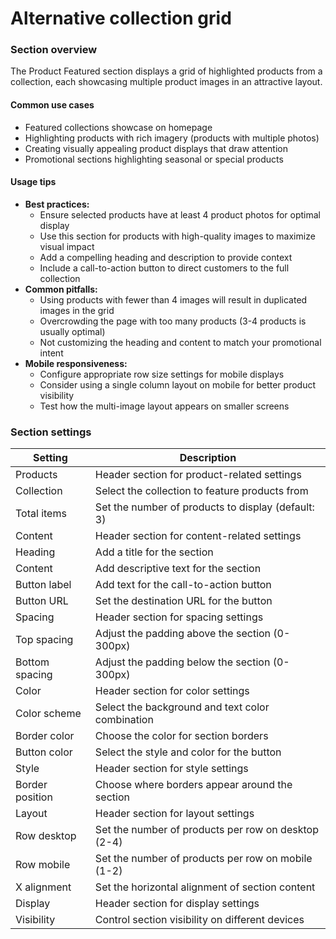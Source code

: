 # Alternative collection grid

### Section overview

The Product Featured section displays a grid of highlighted products from a collection, each showcasing multiple product images in an attractive layout.

#### Common use cases

* Featured collections showcase on homepage
* Highlighting products with rich imagery (products with multiple photos)
* Creating visually appealing product displays that draw attention
* Promotional sections highlighting seasonal or special products

#### Usage tips

* **Best practices:**
  * Ensure selected products have at least 4 product photos for optimal display
  * Use this section for products with high-quality images to maximize visual impact
  * Add a compelling heading and description to provide context
  * Include a call-to-action button to direct customers to the full collection
* **Common pitfalls:**
  * Using products with fewer than 4 images will result in duplicated images in the grid
  * Overcrowding the page with too many products (3-4 products is usually optimal)
  * Not customizing the heading and content to match your promotional intent
* **Mobile responsiveness:**
  * Configure appropriate row size settings for mobile displays
  * Consider using a single column layout on mobile for better product visibility
  * Test how the multi-image layout appears on smaller screens

### Section settings

| Setting         | Description                                         |
| --------------- | --------------------------------------------------- |
| Products        | Header section for product-related settings         |
| Collection      | Select the collection to feature products from      |
| Total items     | Set the number of products to display (default: 3)  |
| Content         | Header section for content-related settings         |
| Heading         | Add a title for the section                         |
| Content         | Add descriptive text for the section                |
| Button label    | Add text for the call-to-action button              |
| Button URL      | Set the destination URL for the button              |
| Spacing         | Header section for spacing settings                 |
| Top spacing     | Adjust the padding above the section (0-300px)      |
| Bottom spacing  | Adjust the padding below the section (0-300px)      |
| Color           | Header section for color settings                   |
| Color scheme    | Select the background and text color combination    |
| Border color    | Choose the color for section borders                |
| Button color    | Select the style and color for the button           |
| Style           | Header section for style settings                   |
| Border position | Choose where borders appear around the section      |
| Layout          | Header section for layout settings                  |
| Row desktop     | Set the number of products per row on desktop (2-4) |
| Row mobile      | Set the number of products per row on mobile (1-2)  |
| X alignment     | Set the horizontal alignment of section content     |
| Display         | Header section for display settings                 |
| Visibility      | Control section visibility on different devices     |

